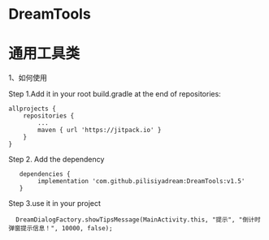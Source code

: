 # DreamTools
通用工具类
==========================================================================================================================================
1、如何使用

  Step 1.Add it in your root build.gradle at the end of repositories:
  
	allprojects {
		repositories {
			...
			maven { url 'https://jitpack.io' }
		}
	}
	
  Step 2. Add the dependency
  
       dependencies {
            implementation 'com.github.pilisiyadream:DreamTools:v1.5'
       }
   
   
  Step 3.use it in your project
  
      DreamDialogFactory.showTipsMessage(MainActivity.this, "提示", "倒计时弹窗提示信息！", 10000, false);
 
   
       
